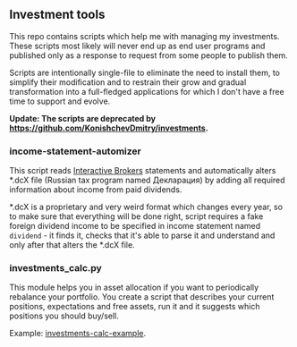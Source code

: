 ## Investment tools

This repo contains scripts which help me with managing my investments. These scripts most likely will never end up as
end user programs and published only as a response to request from some people to publish them.

Scripts are intentionally single-file to eliminate the need to install them, to simplify their modification and to
restrain their grow and gradual transformation into a full-fledged applications for which I don't have a free time to
support and evolve.

**Update: The scripts are deprecated by https://github.com/KonishchevDmitry/investments.**

### income-statement-automizer

This script reads [Interactive Brokers](https://www.interactivebrokers.com/) statements and automatically alters *.dcX
file (Russian tax program named Декларация) by adding all required information about income from paid dividends.

*.dcX is a proprietary and very weird format which changes every year, so to make sure that everything will be done
right, script requires a fake foreign dividend income to be specified in income statement named `dividend` - it finds
it, checks that it's able to parse it and understand and only after that alters the *.dcX file.

### investments_calc.py

This module helps you in asset allocation if you want to periodically rebalance your portfolio. You create a script that
describes your current positions, expectations and free assets, run it and it suggests which positions you should
buy/sell.

Example: [investments-calc-example](investments-calc-example).
